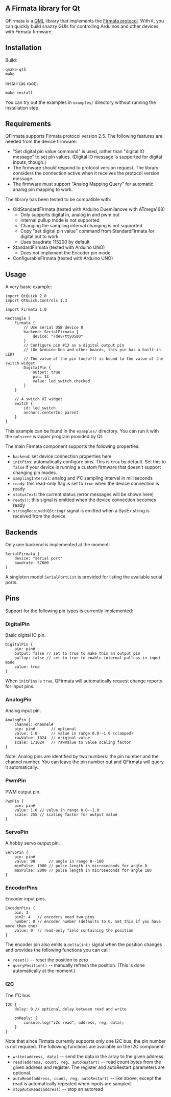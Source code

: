 A Firmata library for Qt
------------------------

QFirmata is a [QML] library that implements the [Firmata protocol]. With it, you can quickly build snazzy GUIs for controlling Arduinos and other devices with Firmata firmware.


## Installation

Build:

    qmake-qt5
    make

Install (as root):

    make install

You can try out the examples in `examples/` directory without running the installation step.

## Requirements

QFirmata supports Firmata protocol version 2.5.
The following features are needed from the device firmware:

 * "Set digital pin value command" is used, rather than "digital IO message" to set pin values. (Digital IO message is supported for digital inputs, though.)
 * The firmware should respond to protocol version request. The library considers the connection active when it receives the protocol version message.
 * The firmware must support "Analog Mapping Query" for automatic analog pin mapping to work.

The library has been tested to be compatible with:

 * OldStandardFirmata (tested with Arduino Duemilanove with ATmega168)
   * Only supports digital in, analog in and pwm out
   * Internal pullup mode is not supported
   * Changing the sampling interval changing is not supported
   * Copy "set digital pin value" command from StandardFirmata for digital out to work
   * Uses baudrate 115200 by default
 * StandardFirmata (tested with Arduino UNO)
   * Does not implement the Encoder pin mode
 * ConfigurableFirmata (tested with Arduino UNO)


## Usage

A very basic example:

    import QtQuick 2.0
    import QtQuick.Controls 1.3
    
    import Firmata 1.0
    
    Rectangle {
        Firmata {
            // Use serial USB device 0
            backend: SerialFirmata {
                device: "/dev/ttyUSB0"
            }
            // Configure pin #13 as a digital output pin
            // (On Arduino Uno and other boards, this pin has a built-in LED)
            // The value of the pin (on/off) is bound to the value of the switch widget
            DigitalPin {
                output: true
                pin: 13
                value: led_switch.checked
            }
        }
    
        // A switch UI widget
        Switch {
            id: led_switch
            anchors.centerIn: parent
        }
    }

This example can be found in the `examples/` directory. You can run it with the `qmlscene` wrapper program provided by Qt.

The main Firmata component supports the following properties:

 * `backend`: set device connection properties here
 * `initPins`: automatically configure pins. This is `true` by default. Set this to `false` if your device is running a custom firmware that doesn't support changing pin modes.
 * `samplingInterval`: analog and I²C sampling interval in milliseconds
 * `ready`: this read-only flag is set to `true` when the device connection is ready
 * `statusText`: the current status (error messages will be shown here)
 * `ready()`: this signal is emitted when the device connection becomes ready
 * `stringReceived(QString)` signal is emitted when a SysEx string is received from the device

## Backends

Only one backend is implemented at the moment:

    SerialFirmata {
        device: "serial port"
        baudrate: 57600
    }

A singleton model `SerialPortList` is provided for listing the available serial ports.

## Pins

Support for the following pin types is currently implemented:

### DigitalPin

Basic digital IO pin.

    DigitalPin {
        pin: pin#
        output: false // set to true to make this an output pin
        pullup: false // set to true to enable internal pullups in input mode
        value: true
    }

When `initPins` is `true`, QFirmata will automatically request change reports for input pins.

### AnalogPin

Analog input pin.

    AnalogPin {
        channel: channel#
        pin: pin#       // optional
        value: 1.0      // value in range 0.0--1.0 (clamped)
        rawValue: 1024  // original value
        scale: 1/1024   // rawValue to value scaling factor
    }

Note: Analog pins are identified by two numbers: the pin number and the channel number. You can leave the pin number out and QFirmata will query it automatically.

### PwmPin

PWM output pin.

    PwmPin {
        pin: pin#
        value: 1.0 // value in range 0.0--1.0
        scale: 255 // scaling factor for output value
    }

### ServoPin

A hobby servo output pin.

    ServoPin {
        pin: pin#
        value: 90      // angle in range 0--180
        minPulse: 1000 // pulse length in microseconds for angle 0
        maxPulse: 2000 // pulse length in microseconds for angle 180
    }

### EncoderPins

Encoder input pins.

	EncoderPins {
		pin: 3
		pin2: 4   // encoders need two pins
		number: 0 // encoder number (defaults to 0. Set this if you have more than one)
		value: 0  // read-only field containing the position
	}

The encoder pin also emits a `delta(int)` signal when the position changes and provides the following functions you can call:

 * `reset()` -- reset the position to zero
 * `queryPosition()` -- manually refresh the position. (This is done automatically at the moment.)

### I2C

The I²C bus.

    I2C {
		delay: 0 // optional delay between read and write

        onReply: {
			console.log("i2c read", address, reg, data);
        }
    }

Note that since Firmata currently supports only one I2C bus, the pin number is not required.
The following functions are available on the I2C component:

 * `write(address, data)` -- send the data in the array to the given address
 * `read(address, count, reg, autoRestart)` -- read *count* bytes from the given address and register. The register and autoRestart parameters are optional.
 * `autoRead(address, count, reg, autoRestart)` -- like above, except the read is automatically repeated when inputs are sampled.
 * `stopAutoRead(address)` -- stop an autoread


[Firmata protocol]: https://github.com/firmata/protocol
[QML]: http://doc.qt.io/qt-5/qtqml-index.html

